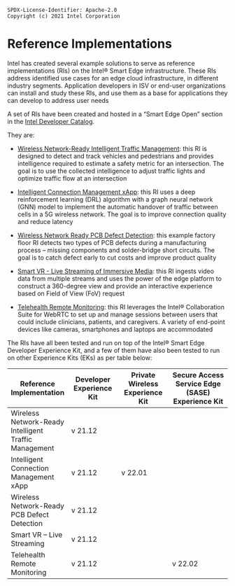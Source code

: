 ```text
SPDX-License-Identifier: Apache-2.0
Copyright (c) 2021 Intel Corporation
```

# Reference Implementations
Intel has created several example solutions to serve as reference implementations (RIs) on the Intel® Smart Edge infrastructure. These RIs address identified use cases for an edge cloud infrastructure, in different industry segments. Application developers in ISV or end-user organizations can install and study these RIs, and use them as a base for applications they can develop to address user needs

A set of RIs have been created and hosted in a “Smart Edge Open” section in the [Intel Developer Catalog](https://www.intel.com/content/www/us/en/developer/tools/software-catalog/overview.html?s=Newest&q=%22smart%20edge%20open%22).

They are:
- [Wireless Network-Ready Intelligent Traffic Management](https://www.intel.com/content/www/us/en/developer/articles/reference-implementation/wireless-network-ready-intelligent-traffic-management.html): this RI is designed to detect and track vehicles and pedestrians and provides intelligence required to estimate a safety metric for an intersection. The goal is to use the collected intelligence to adjust traffic lights and optimize traffic flow at an intersection

- [Intelligent Connection Management xApp](https://www.intel.com/content/www/us/en/developer/articles/reference-implementation/intelligent-connection-management.html): this RI uses a deep reinforcement learning (DRL) algorithm with a graph neural network (GNN) model to implement the automatic handover of traffic between cells in a 5G wireless network. The goal is to improve connection quality and reduce latency

- [Wireless Network Ready PCB Defect Detection](https://www.intel.com/content/www/us/en/developer/articles/reference-implementation/wireless-network-ready-pcb-defect-detection.html): this example factory floor RI detects two types of PCB defects during a manufacturing process – missing components and solder-bridge short circuits. The goal is to catch defect early to cut costs and improve product quality

- [Smart VR - Live Streaming of Immersive Media](https://www.intel.com/content/www/us/en/developer/articles/reference-implementation/smart-vr-live-streaming-of-immersive-media.html): this RI ingests video data from multiple streams and uses the power of the edge platform to construct a 360-degree view and provide an interactive experience based on Field of View (FoV) request

- [Telehealth Remote Monitoring](https://www.intel.com/content/www/us/en/developer/articles/reference-implementation/telehealth-remote-monitoring.html): this RI leverages the Intel® Collaboration Suite for WebRTC to set up and manage sessions between users that could include clinicians, patients, and caregivers. A variety of end-point devices like cameras, smartphones and laptops are accommodated

The RIs have all been tested and run on top of the Intel&reg; Smart Edge Developer Experience Kit, and a few of them have also been tested to run on other Experience Kits (EKs) as per table below:

<div class="responsiveTable">
<table class="docTable">
    <thead>
        <tr>
            <th class="uk-text-center">Reference<br>Implementation</th>
            <th class="uk-text-center" width="150">Developer<br>Experience Kit</th>
            <th class="uk-text-center" width="160">Private Wireless<br>Experience Kit</th>
            <th class="uk-text-center" width="270">Secure Access Service Edge (SASE) Experience Kit</th>
        </tr>
    </thead>
    <tbody>
        <tr>
            <td>Wireless Network-Ready Intelligent Traffic Management</td>
            <td class="uk-text-center">v 21.12</td>
            <td></td>
            <td></td>
        </tr>
        <tr>
            <td>Intelligent Connection Management xApp</td>
            <td class="uk-text-center">v 21.12</td>
            <td class="uk-text-center">v 22.01</td>
            <td></td>
        </tr>
        <tr>
            <td>Wireless Network-Ready PCB Defect Detection</td>
            <td class="uk-text-center">v 21.12</td>
            <td></td>
            <td></td>
        </tr>
        <tr>
            <td>Smart VR – Live Streaming</td>
            <td class="uk-text-center">v 21.12</td>
            <td></td>
            <td></td>
        </tr>
        <tr>
            <td>Telehealth Remote Monitoring</td>
            <td class="uk-text-center">v 21.12</td>
            <td></td>
            <td class="uk-text-center">v 22.02</td>
        </tr>
    </tbody>
</table>
</div>